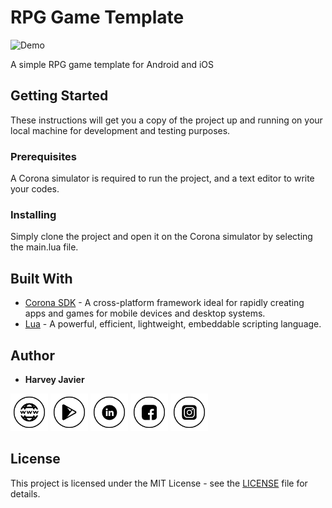 # RPG Game Template

![Demo](https://github.com/harveyjavier/rpg-game-template/blob/develop/assets/images/feature.gif)

A simple RPG game template for Android and iOS

## Getting Started

These instructions will get you a copy of the project up and running on your local machine for development and testing purposes.

### Prerequisites

A Corona simulator is required to run the project, and a text editor to write your codes.

### Installing

Simply clone the project and open it on the Corona simulator by selecting the main.lua file.

## Built With

* [Corona SDK](https://coronalabs.com/) - A cross-platform framework ideal for rapidly creating apps and games for mobile devices and desktop systems.
* [Lua](https://www.lua.org/) - A powerful, efficient, lightweight, embeddable scripting language.

## Author

* **Harvey Javier**

<a href="https://hrvzz.com"><img src="https://github.com/harveyjavier/bicolit/blob/develop/raw/website-icon.png" width="60"></a>
<a href="https://play.google.com/store/apps/dev?id=4935714394750436171"><img src="https://github.com/harveyjavier/bicolit/blob/develop/raw/play-store-icon.png" width="60"></a>
<a href="https://www.linkedin.com/in/harvz/"><img src="https://github.com/harveyjavier/bicolit/blob/develop/raw/linkedin-icon.png" width="60"></a>
<a href="https://www.facebook.com/harvzjavier"><img src="https://github.com/harveyjavier/bicolit/blob/develop/raw/facebook-icon.png" width="60"></a>
<a href="https://www.instagram.com/harvzjavier/"><img src="https://github.com/harveyjavier/bicolit/blob/develop/raw/instagram-icon.png" width="60"></a>

## License

This project is licensed under the MIT License - see the [LICENSE](LICENSE) file for details.
